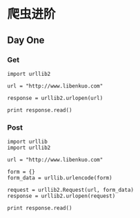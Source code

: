 # 爬虫进阶

## Day One
### Get 

```
import urllib2

url = "http://www.libenkuo.com"

response = urllib2.urlopen(url)

print response.read()
```

### Post

```
import urllib
import urllib2

url = "http://www.libenkuo.com"

form = {}
form_data = urllib.urlencode(form)

request = urllib2.Request(url, form_data)
response = urllib2.urlopen(request)

print response.read()
```
